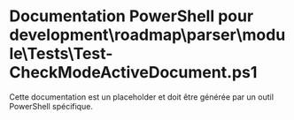 # Documentation PowerShell pour development\roadmap\parser\module\Tests\Test-CheckModeActiveDocument.ps1

Cette documentation est un placeholder et doit être générée par un outil PowerShell spécifique.
